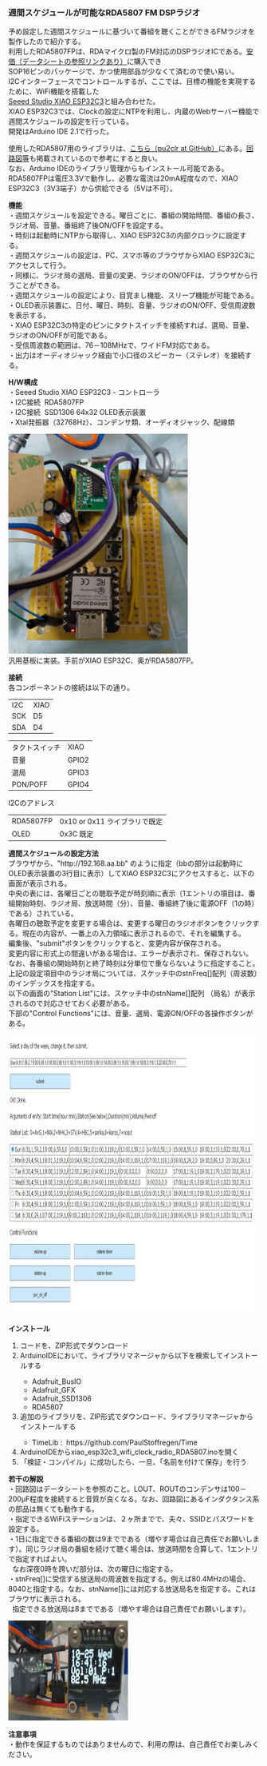 <p><H3>週間スケジュールが可能なRDA5807 FM DSPラジオ</H3></p>
<p>
予め設定した週間スケジュールに基づいて番組を聴くことができるFMラジオを製作したので紹介する。<br>
利用したRDA5807FPは、RDAマイクロ製のFM対応のDSPラジオICである。<a href="https://www.aitendo.com/product/4797">安価（データシートの参照リンクあり）</a>に購入でき<br>
SOP16ピンのパッケージで、かつ使用部品が少なくて済むので使い易い。<br>
I2Cインターフェースでコントロールするが、ここでは、目標の機能を実現するために、WiFi機能を搭載した<br>
<a href="https://www.switch-science.com/products/8348">Seeed Studio XIAO ESP32C3</a>と組み合わせた。<br>
XIAO ESP32C3では、Clockの設定にNTPを利用し、内蔵のWebサーバー機能で週間スケジュールの設定を行っている。<br>
開発はArduino IDE 2.1で行った。<br>

使用したRDA5807用のライブラリは、<a href="https://github.com/pu2clr/RDA5807">こちら（pu2clr at GitHub）</a>にある。<a href="https://pu2clr.github.io/RDA5807/#schematic">回路図等</a>も掲載されているので参考にすると良い。<br>
なお、Arduino IDEのライブラリ管理からもインストール可能である。<br>
RDA5807FPは電圧3.3Vで動作し、必要な電流は20mA程度なので、XIAO ESP32C3（3V3端子）から供給できる（5Vは不可）。<br>
</p>

<p><strong>機能</strong><br>
 ・週間スケジュールを設定できる。曜日ごとに、番組の開始時間、番組の長さ、ラジオ局、音量、番組終了後ON/OFFを設定する。<br>
 ・時刻は起動時にNTPから取得し、XIAO ESP32C3の内部クロックに設定する。<br>
 ・週間スケジュールの設定は、PC、スマホ等のブラウザからXIAO ESP32C3にアクセスして行う。<br>
 ・同様に、ラジオ局の選局、音量の変更、ラジオのON/OFFは、ブラウザから行うことができる。<br>
 ・週間スケジュールの設定により、目覚まし機能、スリープ機能が可能である。<br>
 ・OLED表示装置に、日付、曜日、時刻、音量、ラジオのON/OFF、受信周波数を表示する。<br>
 ・XIAO ESP32C3の特定のピンにタクトスイッチを接続すれば、選局、音量、ラジオのON/OFFが可能である。<br>
 ・受信周波数の範囲は、76－108MHzで、ワイドFM対応である。<br>
 ・出力はオーディオジャック経由で小口径のスピーカー（ステレオ）を接続する。<br>
</p>
<p><strong>H/W構成</strong><br>
 ・Seeed Studio XIAO ESP32C3 - コントローラ<br>
 ・I2C接続&nbsp; RDA5807FP<br>
 ・I2C接続&nbsp; SSD1306 64x32 OLED表示装置<br>
 ・Xtal発振器（32768Hz）、コンデンサ類、オーディオジャック、配線類<br>
</p>
<p>
<img src="https://github.com/asmnoak/RDA5807_radio_ESP32C3_with_weekly_Schedule/blob/main/RDA5807_XIAO_ESP32C3_1.JPG" width="360" height="440"><br>
汎用基板に実装。手前がXIAO ESP32C、奥がRDA5807FP。
</p>
<p><strong>接続</strong><br>
各コンポーネントの接続は以下の通り。<br>
<p>
<table> 
<tr>
<td>I2C&nbsp;</td><td>XIAO</td>
</tr>
<tr>
<td>SCK</td><td>D5</td>
</tr>
<tr>
<td>SDA</td><td>D4</td>
</tr>
</table>
</p>
<p>
<table> 
<tr>
<td>タクトスイッチ</td><td>XIAO</td>
</tr>
<tr>
<td>音量</td><td>GPIO2</td>
</tr>
<tr>
<td>選局</td><td>GPIO3</td>
</tr>
<tr>
<td>PON/POFF</td><td>GPIO4</td>
</tr>
</table>
</p>
</p>
<p>
I2Cのアドレス
<table> 
<tr>
<td>RDA5807FP</td><td>0x10&nbsp;or&nbsp;0x11&nbsp;ライブラリで既定</td>
</tr>
<tr>
<td>OLED</td><td>0x3C&nbsp;既定</td>
</tr>
</table>
</p>
<p><strong>週間スケジュールの設定方法</strong><br>
ブラウザから、"http://192.168.aa.bb" のように指定（bbの部分は起動時にOLED表示装置の3行目に表示）してXIAO ESP32C3にアクセスすると、以下の画面が表示される。<br>
中央の表には、各曜日ごとの聴取予定が時刻順に表示（1エントリの項目は、番組開始時刻、ラジオ局、放送時間（分）、音量、番組終了後に電源OFF（1の時）である）されている。<br>
各曜日の聴取予定を変更する場合は、変更する曜日のラジオボタンをクリックする。現在の内容が、一番上の入力領域に表示されるので、それを編集する。<br>
編集後、"submit"ボタンをクリックすると、変更内容が保存される。<br>
変更内容に形式上の間違いがある場合は、エラーが表示され、保存されない。なお、各番組の開始時刻と終了時刻は分単位で重ならないように指定すること。<br>
上記の設定項目中のラジオ局については、スケッチ中のstnFreq[]配列（周波数）のインデックスを指定する。<br>
以下の画面の"Station List"には、スケッチ中のstnName[]配列 （局名）が表示されるので対応させておく必要がある。<br>
下部の"Control Functions"には、音量、選局、電源ON/OFFの各操作ボタンがある。
<p>
<img src="https://github.com/asmnoak/RDA5807_radio_ESP32C3_with_weekly_Schedule/blob/main/weekly_schedule.jpg" width="890" height="560"><br>
</p>

</p>
<p><strong>インストール</strong><br>
<ol>
<li>コードを、ZIP形式でダウンロード</li>
<li>ArduinoIDEにおいて、ライブラリマネージャから以下を検索してインストールする</li>
 <ul>
  <li>Adafruit_BusIO</li>
  <li>Adafruit_GFX</li>
  <li>Adafruit_SSD1306</li>
  <li>RDA5807</li>
 </ul>
<li>追加のライブラリを、ZIP形式でダウンロード、ライブラリマネージャからインストールする</li>
 <ul>
  <li>TimeLib&nbsp;:&nbsp; https://github.com/PaulStoffregen/Time</li>
 </ul>
<li>ArduinoIDEからxiao_esp32c3_wifi_clock_radio_RDA5807.inoを開く</li>
<li>「検証・コンパイル」に成功したら、一旦、「名前を付けて保存」を行う</li>
</ol>
</p>
<p><strong>若干の解説</strong><br>
・回路図はデータシートを参照のこと。LOUT、ROUTのコンデンサは100－200μF程度を接続すると音質が良くなる。なお、回路図にあるインダクタンス系の部品は無くても動作する。<br>
・指定できるWiFiステーションは、２ヶ所までで、夫々、SSIDとパスワードを設定する。<br>
・1日に指定できる番組の数は9までである（増やす場合は自己責任でお願いします）。同じラジオ局の番組を続けて聴く場合は、放送時間を合算して、1エントリで指定すればよい。<br>
&nbsp;&nbsp;なお深夜0時を跨いだ部分は、次の曜日に指定する。<br>
・stnFreq[]に受信する放送局の周波数を指定する。例えば80.4MHzの場合、8040と指定する。なお、stnName[]には対応する放送局名を指定する。これはブラウザに表示される。<br>
&nbsp;&nbsp;指定できる放送局は8までである（増やす場合は自己責任でお願いします）。<br>
<p>
<img src="https://github.com/asmnoak/RDA5807_radio_ESP32C3_with_weekly_Schedule/blob/main/RDA5807_XIAO_ESP32C3_2.JPG" width="240" height="200"><br>
</p>
</p>
<p><strong>注意事項</strong><br>
・動作を保証するものではありませんので、利用の際は、自己責任でお楽しみください。<br>
</p>
